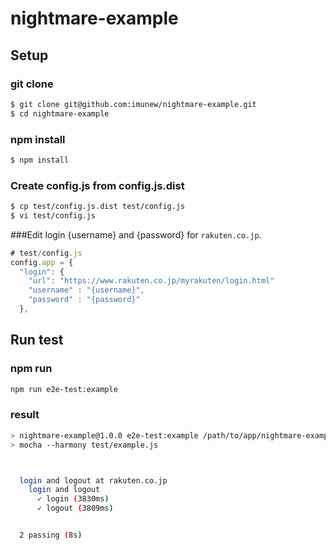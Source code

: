 # nightmare-example
## Setup

### git clone
```bash
$ git clone git@github.com:imunew/nightmare-example.git
$ cd nightmare-example
```

### npm install
```bash
$ npm install
```

### Create config.js from config.js.dist
```bash
$ cp test/config.js.dist test/config.js
$ vi test/config.js
```

###Edit login {username} and {password} for `rakuten.co.jp`.
```javascript
# test/config.js
config.app = {
  "login": {
    "url": "https://www.rakuten.co.jp/myrakuten/login.html"
    "username" : "{username}",
    "password" : "{password}"
  },
```


## Run test

### npm run
```bash
npm run e2e-test:example
```

### result
```bash
> nightmare-example@1.0.0 e2e-test:example /path/to/app/nightmare-example
> mocha --harmony test/example.js



  login and logout at rakuten.co.jp
    login and logout
      ✓ login (3830ms)
      ✓ logout (3809ms)


  2 passing (8s)
```
